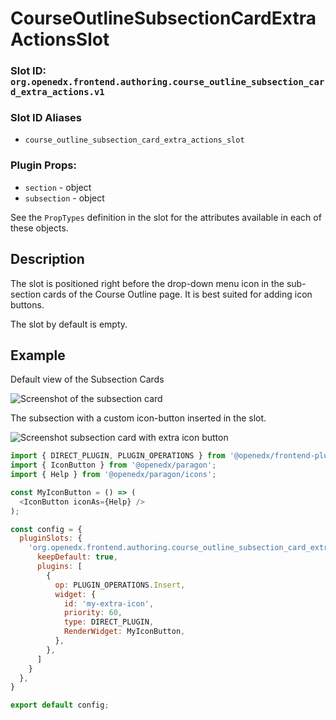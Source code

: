 # CourseOutlineSubsectionCardExtraActionsSlot

### Slot ID: `org.openedx.frontend.authoring.course_outline_subsection_card_extra_actions.v1`

### Slot ID Aliases
* `course_outline_subsection_card_extra_actions_slot`

### Plugin Props:

* `section` - object
* `subsection` - object

See the `PropTypes` definition in the slot for the attributes available in each of these objects.

## Description

The slot is positioned right before the drop-down menu icon in the sub-section cards of the Course Outline page.
It is best suited for adding icon buttons.

The slot by default is empty.

## Example

Default view of the Subsection Cards

![Screenshot of the subsection card](./images/default_view.png)

The subsection with a custom icon-button inserted in the slot.

![Screenshot subsection card with extra icon button](./images/custom_icon_button_inserted.png)

```js
import { DIRECT_PLUGIN, PLUGIN_OPERATIONS } from '@openedx/frontend-plugin-framework';
import { IconButton } from '@openedx/paragon';
import { Help } from '@openedx/paragon/icons';

const MyIconButton = () => (
  <IconButton iconAs={Help} />
);

const config = {
  pluginSlots: {
    'org.openedx.frontend.authoring.course_outline_subsection_card_extra_actions.v1': {
      keepDefault: true,
      plugins: [
        {
          op: PLUGIN_OPERATIONS.Insert,
          widget: {
            id: 'my-extra-icon',
            priority: 60,
            type: DIRECT_PLUGIN,
            RenderWidget: MyIconButton,
          },
        },
      ]
    }
  },
}

export default config;
```
